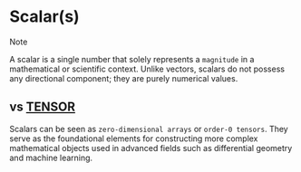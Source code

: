 # Scalar(s)

> [!NOTE]
>
> A scalar is a single number that solely represents a `magnitude` in a mathematical or scientific context. Unlike vectors, scalars do not possess any directional component; they are purely numerical values.

## vs [TENSOR](./tensor.md)

Scalars can be seen as `zero-dimensional arrays` or `order-0 tensors`. They serve as the foundational elements for
constructing more complex mathematical objects used in advanced fields such as differential geometry and machine
learning.
